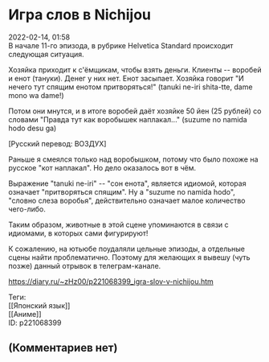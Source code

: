 Игра слов в Nichijou
====================

  
2022-02-14, 01:58  
 В начале 11-го эпизода, в рубрике Helvetica Standard происходит следующая ситуация.   
   
 Хозяйка приходит к с'ёмщикам, чтобы взять деньги. Клиенты -- воробей и енот (тануки). Денег у них нет. Енот засыпает. Хозяйка говорит "И нечего тут спящим енотом притворяться!" (tanuki ne-iri shita-tte, dame mono wa dame!)   
   
 Потом они мнутся, и в итоге воробей даёт хозяйке 50 йен (25 рублей) со словами "Правда тут как воробышек наплакал..." (suzume no namida hodo desu ga)   
   
 [Русский перевод: ВО3ДУХ]   
   
 Раньше я смеялся только над воробышком, потому что было похоже на русское "кот наплакал". Но дело оказалось вот в чём.   
   
 Выражение "tanuki ne-iri" -- "сон енота", является идиомой, которая означает "притворяться спящим". Ну а "suzume no namida hodo", "словно слеза воробья", действительно означает малое количество чего-либо.   
   
 Таким образом, животные в этой сцене упоминаются в связи с идиомами, в которых сами фигурируют!   
   
 К сожалению, на ютьюбе поудаляли цельные эпизоды, а отдельные сцены найти проблематично. Поэтому для желающих я вывешу (чуть позже) данный отрывок в телеграм-канале.   
  
<https://diary.ru/~zHz00/p221068399_igra-slov-v-nichijou.htm>  
  
Теги:  
[[Японский язык]]  
[[Аниме]]  
ID: p221068399  


(Комментариев нет)
------------------